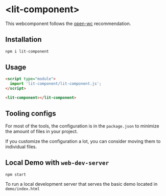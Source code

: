 # \<lit-component>

This webcomponent follows the [open-wc](https://github.com/open-wc/open-wc) recommendation.

## Installation

```bash
npm i lit-component
```

## Usage

```html
<script type="module">
  import 'lit-component/lit-component.js';
</script>

<lit-component></lit-component>
```



## Tooling configs

For most of the tools, the configuration is in the `package.json` to minimize the amount of files in your project.

If you customize the configuration a lot, you can consider moving them to individual files.

## Local Demo with `web-dev-server`

```bash
npm start
```

To run a local development server that serves the basic demo located in `demo/index.html`
